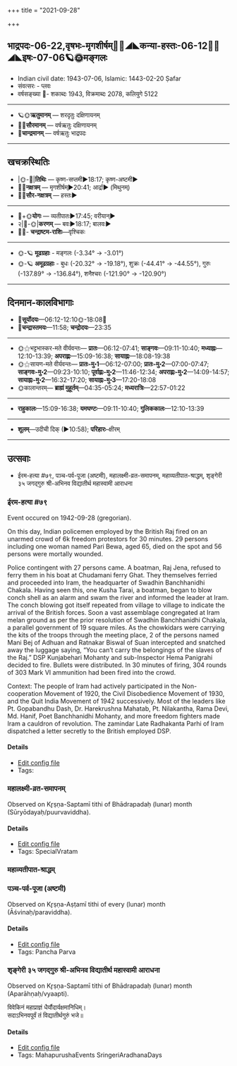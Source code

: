 +++
title = "2021-09-28"

+++
## भाद्रपदः-06-22,वृषभः-मृगशीर्षम्🌛🌌◢◣कन्या-हस्तः-06-12🌌🌞◢◣इषः-07-06🪐🌞मङ्गलः
- Indian civil date: 1943-07-06, Islamic: 1443-02-20 Ṣafar
- संवत्सरः - प्लवः
- वर्षसङ्ख्या 🌛- शकाब्दः 1943, विक्रमाब्दः 2078, कलियुगे 5122
___________________
- 🪐🌞**ऋतुमानम्** — शरदृतुः दक्षिणायनम्
- 🌌🌞**सौरमानम्** — वर्षऋतुः दक्षिणायनम्
- 🌛**चान्द्रमानम्** — वर्षऋतुः भाद्रपदः
___________________


## खचक्रस्थितिः
- |🌞-🌛|**तिथिः** — कृष्ण-सप्तमी►18:17; कृष्ण-अष्टमी►  
- 🌌🌛**नक्षत्रम्** — मृगशीर्षम्►20:41; आर्द्रा► (मिथुनम्)  
- 🌌🌞**सौर-नक्षत्रम्** — हस्तः►  
___________________
- 🌛+🌞**योगः** — व्यतीपातः►17:45; वरीयान्►  
- २|🌛-🌞|**करणम्** — बवः►18:17; बालवः►  
- 🌌🌛- **चन्द्राष्टम-राशिः**—वृश्चिकः  
___________________
- 🌞-🪐 **मूढग्रहाः** - मङ्गलः (-3.34° → -3.01°)
- 🌞-🪐 **अमूढग्रहाः** - बुधः (-20.32° → -19.18°), शुक्रः (-44.41° → -44.55°), गुरुः (-137.89° → -136.84°), शनैश्चरः (-121.90° → -120.90°)
___________________


## दिनमान-कालविभागाः
- 🌅**सूर्योदयः**—06:12-12:10🌞️-18:08🌇  
- 🌛**चन्द्रास्तमयः**—11:58; **चन्द्रोदयः**—23:35  
___________________
- 🌞⚝भट्टभास्कर-मते वीर्यवन्तः— **प्रातः**—06:12-07:41; **साङ्गवः**—09:11-10:40; **मध्याह्नः**—12:10-13:39; **अपराह्णः**—15:09-16:38; **सायाह्नः**—18:08-19:38  
- 🌞⚝सायण-मते वीर्यवन्तः— **प्रातः-मु॰1**—06:12-07:00; **प्रातः-मु॰2**—07:00-07:47; **साङ्गवः-मु॰2**—09:23-10:10; **पूर्वाह्णः-मु॰2**—11:46-12:34; **अपराह्णः-मु॰2**—14:09-14:57; **सायाह्नः-मु॰2**—16:32-17:20; **सायाह्नः-मु॰3**—17:20-18:08  
- 🌞कालान्तरम्— **ब्राह्मं मुहूर्तम्**—04:35-05:24; **मध्यरात्रिः**—22:57-01:22  
___________________
- **राहुकालः**—15:09-16:38; **यमघण्टः**—09:11-10:40; **गुलिककालः**—12:10-13:39  
___________________
- **शूलम्**—उदीची दिक् (►10:58); **परिहारः**–क्षीरम्  
___________________

## उत्सवाः
- ईरम-हत्या #७९, पञ्च-पर्व-पूजा (अष्टमी), महालक्ष्मी-व्रत-समापनम्, महाव्यतीपात-श्राद्धम्, शृङ्गेरी ३५ जगद्गुरु श्री-अभिनव विद्यातीर्थ महास्वामी आराधना
### ईरम-हत्या #७९

Event occured on 1942-09-28 (gregorian). 

On this day, Indian policemen employed by the British Raj fired on an unarmed crowd of 6k freedom protestors for 30 minutes. 29 persons including one woman named Pari Bewa, aged 65, died on the spot and 56 persons were mortally wounded.

Police contingent with 27 persons came. A boatman, Raj Jena, refused to ferry them in his boat at Chudamani ferry Ghat. They themselves ferried and proceeded into Iram, the headquarter of Swadhin Banchhanidhi Chakala. Having seen this, one Kusha Tarai, a boatman, began to blow conch shell as an alarm and swam the river and informed the leader at Iram. The conch blowing got itself repeated from village to village to indicate the arrival of the British forces. Soon a vast assemblage congregated at Iram melan ground as per the prior resolution of Swadhin Banchhanidhi Chakala, a parallel government of 19 square miles. As the chowkidars were carrying the kits of the troops through the meeting place, 2 of the persons named Mani Bej of Adhuan and Ratnakar Biswal of Suan intercepted and snatched away the luggage saying, “You can’t carry the belongings of the slaves of the Raj.” DSP Kunjabehari Mohanty and sub-Inspector Hema Panigrahi decided to fire. Bullets were distributed. In 30 minutes of firing, 304 rounds of 303 Mark VI ammunition had been fired into the crowd.

Context: The people of Iram had actively participated in the Non-cooperation Movement of 1920, the Civil Disobedience Movement of 1930, and the Quit India Movement of 1942 successively. Most of the leaders like Pt. Gopabandhu Dash, Dr. Harekrushna Mahatab, Pt. Nilakantha, Rama Devi, Md. Hanif, Poet Banchhanidhi Mohanty, and more freedom fighters made Iram a cauldron of revolution. The zamindar Late Radhakanta Parhi of Iram dispatched a letter secretly to the British employed DSP.

#### Details
- [Edit config file](https://github.com/jyotisham/adyatithi/blob/master/mahApuruSha/xatra-later/gregorian/day/09/28/Irama-hatyA.toml)
- Tags: 


### महालक्ष्मी-व्रत-समापनम्

Observed on Kr̥ṣṇa-Saptamī tithi of Bhādrapadaḥ (lunar) month (Sūryōdayaḥ/puurvaviddha). 



#### Details
- [Edit config file](https://github.com/jyotisham/adyatithi/blob/master/devatA/lakShmI/lunar_month/tithi/06/22/mahAlakSmI-vrata-samApanam.toml)
- Tags: SpecialVratam


### महाव्यतीपात-श्राद्धम्
### पञ्च-पर्व-पूजा (अष्टमी)

Observed on Kr̥ṣṇa-Aṣṭamī tithi of every (lunar) month (Āśvinaḥ/paraviddha). 



#### Details
- [Edit config file](https://github.com/jyotisham/adyatithi/blob/master/devatA/devIparva/lunar_month/tithi/00/23/pancha-parva-3.toml)
- Tags: Pancha Parva


### शृङ्गेरी ३५ जगद्गुरु श्री-अभिनव विद्यातीर्थ महास्वामी आराधना

Observed on Kr̥ṣṇa-Saptamī tithi of Bhādrapadaḥ (lunar) month (Aparāhṇaḥ/vyaapti). 

विवेकिनं महाप्राज्ञं धैर्यौदार्यक्षमानिधिम्।  
सदाऽभिनवपूर्वं तं विद्यातीर्थगुरुं भजे॥



#### Details
- [Edit config file](https://github.com/jyotisham/adyatithi/blob/master/mahApuruSha/zRGgErI-maTha/lunar_month/tithi/06/22/zRGgErI_35_jagadguru_zrI~abhinava_vidyAtIrtha_mahAsvAmI_ArAdhanA.toml)
- Tags: MahapurushaEvents SringeriAradhanaDays


